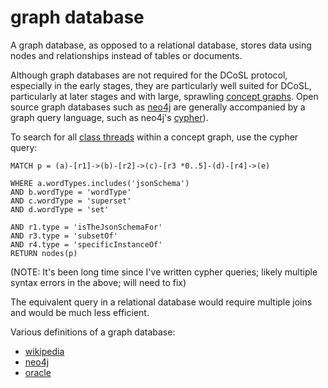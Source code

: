 graph database
======

A graph database, as opposed to a relational database, stores data using nodes and relationships instead of tables or documents.

Although graph databases are not required for the DCoSL protocol, especially in the early stages, they are particularly well suited for DCoSL, particularly at later stages and with large, sprawling [concept graphs](conceptGraph.md). Open source graph databases such as [neo4j](https://github.com/neo4j/neo4j) are generally accompanied by a graph query language, such as neo4j's [cypher](https://neo4j.com/docs/getting-started/cypher-intro/)). 

To search for all [class threads](classThread.md) within a concept graph, use the cypher query:

```
MATCH p = (a)-[r1]->(b)-[r2]->(c)-[r3 *0..5]-(d)-[r4]->(e)

WHERE a.wordTypes.includes('jsonSchema')
AND b.wordType = 'wordType'
AND c.wordType = 'superset'
AND d.wordType = 'set'

AND r1.type = 'isTheJsonSchemaFor'
AND r3.type = 'subsetOf'
AND r4.type = 'specificInstanceOf'
RETURN nodes(p)
```

(NOTE: It's been long time since I've written cypher queries; likely multiple syntax errors in the above; will need to fix)

The equivalent query in a relational database would require multiple joins and would be much less efficient.

Various definitions of a graph database:
- [wikipedia](https://en.wikipedia.org/wiki/Graph_database)
- [neo4j](https://neo4j.com/docs/getting-started/get-started-with-neo4j/graph-database/)
- [oracle](https://www.oracle.com/autonomous-database/what-is-graph-database/)
